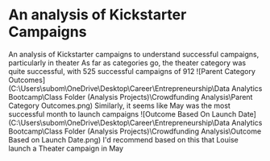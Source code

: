# An analysis of Kickstarter Campaigns
An analysis of Kickstarter campaigns to understand successful campaigns, particularly in theater
As far as categories go, the theater category was quite successful, with 525 successful campaigns of 912 ![Parent Category Outcomes](C:\Users\subom\OneDrive\Desktop\Career\Entrepreneurship\Data Analytics Bootcamp\Class Folder (Analysis Projects)\Crowdfunding Analysis\Parent Category Outcomes.png)
Similarly, it seems like May was the most successful month to launch campaigns ![Outcome Based On Launch Date](C:\Users\subom\OneDrive\Desktop\Career\Entrepreneurship\Data Analytics Bootcamp\Class Folder (Analysis Projects)\Crowdfunding Analysis\Outcome Based on Launch Date.png)
I'd recommend based on this that Louise launch a Theater campaign in May
